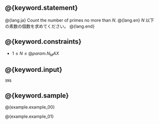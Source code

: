 ## @{keyword.statement}

@{lang.ja}
Count the number of primes no more than $N$.
@{lang.en}
$N$ 以下の素数の個数を求めてください。
@{lang.end}

## @{keyword.constraints}

- $1 \leq N \leq @{param.N_MAX}$

## @{keyword.input}

```
$N$
```

## @{keyword.sample}

@{example.example_00}

@{example.example_01}
